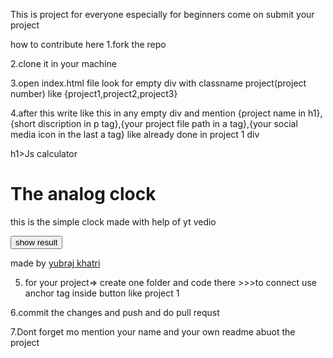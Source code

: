 This is project  for everyone especially for beginners
come on submit your project

how to contribute here
1.fork the repo

2.clone it in your machine

3.open index.html file look for empty div with classname project(project number) like {project1,project2,project3}



4.after this  write like this in any empty div  and mention {project name in h1}, {short discription in p tag},{your project file path in a tag},{your social media icon in the last a tag} like already done in project 1 div


 h1>Js calculator</h1>
<h1>The analog clock</h1>
 <p>this is the simple clock made with help of yt vedio </p>
<a href="./clock/clock.html"> <button >show result</button></a>
<p>made by <a href="https://www.facebook.com/salk.sipe">yubraj khatri</a></p>

5. for your project=> create one folder and code there >>>to connect use anchor tag inside button like project 1

6.commit the changes and push and do pull requst

7.Dont forget mo mention your name and your own readme abuot the project